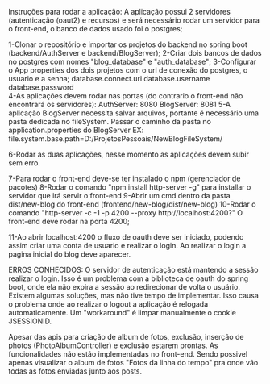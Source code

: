 Instruções para rodar a aplicação:
A aplicação possui 2 servidores (autenticação (oaut2) e recursos) e será necessário rodar um servidor para o front-end, o banco de dados usado foi o postgres;

1-Clonar o repositório e importar os projetos do backend no spring boot (backend/AuthServer e backend/BlogServer);
2-Criar dois bancos de dados no postgres com nomes "blog_database" e "auth_database";
3-Configurar o App properties dos dois projetos com o url de conexão do postgres, o usuario e a senha;
      database.connect.uri
      database.username
      database.password    
4-As aplicações devem rodar nas portas (do contrario o front-end não encontrará os servidores): 
      AuthServer: 8080
      BlogServer: 8081
5-A aplicação BlogServer necessita salvar arquivos, portante é necessário uma pasta dedicada no fileSystem.
  Passar o caminho da pasta no application.properties do BlogServer
    EX: file.system.base.path=D:/ProjetosPessoais/NewBlogFileSystem/

6-Rodar as duas aplicações, nesse momento as aplicações devem subir sem erro.
    
7-Para rodar o front-end deve-se ter instalado o npm (gerenciador de pacotes)
8-Rodar o comando "npm install http-server -g" para installar o servidor que irá servir o front-end
9-Abrir um cmd dentro da pasta dist/new-blog do front-end (frontend/new-blog/dist/new-blog)
10-Rodar o comando "http-server -c -1 -p 4200 --proxy http://localhost:4200?"
    O front-end deve rodar na porta 4200;
    
11-Ao abrir localhost:4200 o fluxo de oauth deve ser iniciado, podendo assim criar uma conta de usuario e realizar o login.
    Ao realizar o login a pagina inicial do blog deve aparecer.
    
ERROS CONHECIDOS:
  O servidor de autenticação está mantendo a sessão realizar o login. Isso é um problema com a biblioteca de oauth do spring boot, 
        onde ela não expira a sessão ao redirecionar de volta o usuário. Existem algumas soluções, mas não tive tempo de implementar.
        Isso causa o problema onde ao realizar o logout a aplicação é relogada automaticamente.
        Um "workaround" é limpar manualmente o cookie JSESSIONID.
        
  Apesar das apis para criação de album de fotos, exclusão, inserção de photos (PhotoAlbumController) e exclusão estarem prontas. 
  As funcionalidades não estão implementadas no front-end. Sendo possivel apenas visualizar o album de fotos "Fotos da linha do tempo" pra onde vão todas as fotos enviadas junto aos posts.
    
